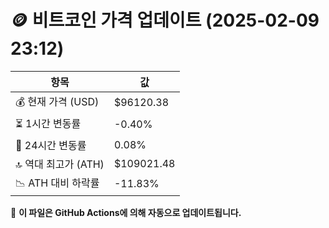 # 🪙 비트코인 가격 업데이트 (2025-02-09 23:12)

| 항목                | 값 |
|--------------------|----------------|
| 💰 현재 가격 (USD) | $96120.38 |
| ⏳ 1시간 변동률    | -0.40% |
| 📆 24시간 변동률   | 0.08% |
| 🔝 역대 최고가 (ATH) | $109021.48 |
| 📉 ATH 대비 하락률 | -11.83% |

🔄 **이 파일은 GitHub Actions에 의해 자동으로 업데이트됩니다.**
